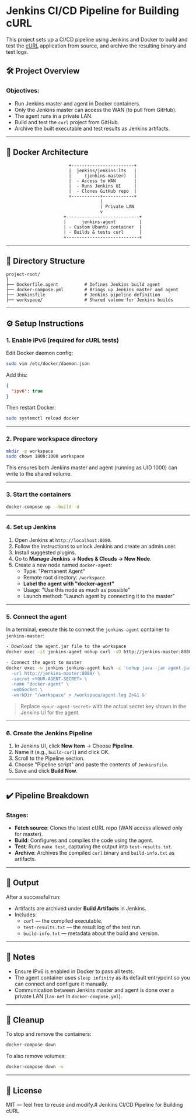 
# Jenkins CI/CD Pipeline for Building cURL

This project sets up a CI/CD pipeline using Jenkins and Docker to build and test the [cURL](https://github.com/curl/curl) application from source, and archive the resulting binary and test logs.

## 🛠 Project Overview

### Objectives:
- Run Jenkins master and agent in Docker containers.
- Only the Jenkins master can access the WAN (to pull from GitHub).
- The agent runs in a private LAN.
- Build and test the `curl` project from GitHub.
- Archive the built executable and test results as Jenkins artifacts.

---

## 🐳 Docker Architecture

```
                        +------------------------+
                        |  jenkins/jenkins:lts   |
                        |     (jenkins-master)   |
                        |  - Access to WAN       |
                        |  - Runs Jenkins UI     |
                        |  - Clones GitHub repo  |
                        +-----------+------------+
                                    |
                                    | Private LAN
                                    v
                      +----------------------------+
                      |      jenkins-agent         |
                      | - Custom Ubuntu container  |
                      | - Builds & tests curl      |
                      +----------------------------+
```

---

## 📁 Directory Structure

```
project-root/
│
├── Dockerfile.agent          # Defines Jenkins build agent
├── docker-compose.yml        # Brings up Jenkins master and agent
├── Jenkinsfile               # Jenkins pipeline definition
├── workspace/                # Shared volume for Jenkins builds
```

---

## ⚙️ Setup Instructions

### 1. Enable IPv6 (required for cURL tests)
Edit Docker daemon config:

```bash
sudo vim /etc/docker/daemon.json
```

Add this:

```json
{
  "ipv6": true
}
```

Then restart Docker:

```bash
sudo systemctl reload docker
```

---

### 2. Prepare workspace directory

```bash
mkdir -p workspace
sudo chown 1000:1000 workspace
```

This ensures both Jenkins master and agent (running as UID 1000) can write to the shared volume.

---

### 3. Start the containers

```bash
docker-compose up --build -d
```

---

### 4. Set up Jenkins

1. Open Jenkins at `http://localhost:8080`.
2. Follow the instructions to unlock Jenkins and create an admin user.
3. Install suggested plugins.
4. Go to **Manage Jenkins → Nodes & Clouds → New Node**.
5. Create a new node named `docker-agent`:
   - Type: "Permanent Agent"
   - Remote root directory: `/workspace`
   - **Label the agent with "docker-agent"**
   - Usage: "Use this node as much as possible"
   - Launch method: "Launch agent by connecting it to the master"

---

### 5. Connect the agent

In a terminal, execute this to connect the `jenkins-agent` container to `jenkins-master`:

```bash
- Download the agent.jar file to the workspace
docker exec -it jenkins-agent nohup curl -sO http://jenkins-master:8080/jnlpJars/agent.jar > /dev/null 2>&1 &

- Connect the agent to master
docker exec -u jenkins jenkins-agent bash -c 'nohup java -jar agent.jar \
  -url http://jenkins-master:8080/ \
  -secret <YOUR-AGENT-SECRET> \
  -name "docker-agent" \
  -webSocket \
  -workDir "/workspace" > /workspace/agent.log 2>&1 &'
```

> Replace `<your-agent-secret>` with the actual secret key shown in the Jenkins UI for the agent.

---

### 6. Create the Jenkins Pipeline

1. In Jenkins UI, click **New Item** → Choose **Pipeline**.
2. Name it (e.g., `build-curl`) and click OK.
3. Scroll to the Pipeline section.
4. Choose "Pipeline script" and paste the contents of `Jenkinsfile`.
5. Save and click **Build Now**.

---

## ✔️ Pipeline Breakdown

### Stages:
- **Fetch source**: Clones the latest cURL repo (WAN access allowed only for master).
- **Build**: Configures and compiles the code using the agent.
- **Test**: Runs `make test`, capturing the output into `test-results.txt`.
- **Archive**: Archives the compiled `curl` binary and `build-info.txt` as artifacts.

---

## 🧪 Output

After a successful run:
- Artifacts are archived under **Build Artifacts** in Jenkins.
- Includes:
  - `curl` — the compiled executable.
  - `test-results.txt` — the result log of the test run.
  - `build-info.txt` — metadata about the build and version.

---

## 📌 Notes

- Ensure IPv6 is enabled in Docker to pass all tests.
- The agent container uses `sleep infinity` as its default entrypoint so you can connect and configure it manually.
- Communication between Jenkins master and agent is done over a private LAN (`lan-net` in `docker-compose.yml`).

---

## 🧹 Cleanup

To stop and remove the containers:

```bash
docker-compose down
```

To also remove volumes:

```bash
docker-compose down -v
```

---

## 📝 License

MIT — feel free to reuse and modify.# Jenkins CI/CD Pipeline for Building cURL

